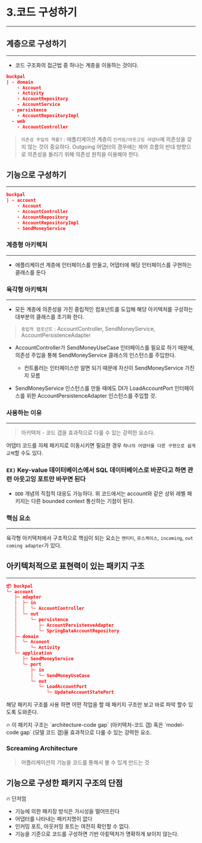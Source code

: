 # 3.코드 구성하기

---

## 계층으로 구성하기

---

- 코드 구조화의 접근법 중 하나는 계층을 이용하는 것이다.

```json
buckpal
| - domain
    - Account
    - Activity
    - AccountRepository
    - AccountService
  - persistence
    - AccountRepositoryImpl
  - web
    - AccountController
```

> `의존성 주입의 역활?` : 애플리케이션 계층이 `인커밍/아웃고잉 어댑터`에 의존성을 갖지 않는 것이 중요하다. Outgoing 어댑터의 경우에는 제어 흐름의 반대 방향으로 의존성을 돌리기 위해 의존성 원칙을 이용해야 한다.
>

## 기능으로 구성하기

---

```json
buckpal
| - account
    - Account
    - AccountController
    - AccountRepository
    - AccountRepositoryImpl
    - SendMoneyService
```

### 계층형 아키텍처

---

- 애플리케이션 계층에 인터페이스를 만들고, 어댑터에 해당 인터페이스를 구현하는 클래스를 둔다

### 육각형 아키텍처

---

- 모든 계층에 의존성을 가진 중립적인 컴포넌트를 도입해 해당 아키텍처를 구성하는 대부분의 클래스를 초기화 한다.

> `중립적 컴포넌트` : AccountController, SendMoneyService, AccountPersistenceAdapter
>
- AccountController가 SendMoneyUseCase 인터페이스를 필요로 하기 때문에, 의존성 주입을 통해 SendMoneyService 클래스의 인스턴스를 주입한다.
    - 컨트롤러는 인터페이스만 알면 되기 때문에 자신이 SendMoneyService 가진지 모름

- SendMoneyService 인스턴스를 만들 때에도 DI가 LoadAccountPort 인터페이스를 위한 AccountPersistenceAdapter 인스턴스를 주입할 것.

### 사용하는 이유

---

> 아키텍처 - 코드 갭을 효과적으로 다룰 수 있는 강력한 요소다.
>

어댑터 코드를 자체 패키지로 이동시키면 필요한 경우 `하나의 어댑터를 다른 구현으로 쉽게 교체`할 수도 있다.

### `EX)` Key-value 데이터베이스에서 SQL 데이터베이스로 바꾼다고 하면 관련 아웃고잉 포트만 바꾸면 된다

- `DDD` 개념의 직접적 대응도 가능하다. 위 코드에서는 account와 같은 상위 레벨 패키지는 다른 bounded context 통신하는 기점이 된다.

### 핵심 요소

---

육각형 아키텍처에서 구조적으로 핵심이 되는 요소는 `엔티티`, `유스케이스`, `incoming`, `out coming adapter`가 있다.

## ****아키텍처적으로 표현력이 있는 패키지 구조****

---

```json
📦 buckpal
└─ account
   ├─ adapter
   │  ├─ in
   │  │  └─ AccountController
   │  └─ out
   │     └─ persistence
   │        ├─ AccountPersistenveAdapter
   │        └─ SpringDataAccountRepository
   ├─ domain
   │  └─ Acoount
   │     └─ Activity
   └─ application
      ├─ SendMoneyService
      └─ port
         ├─ in
         │  └─ SendMoneyUseCase
         └─ out
            └─ LoadAccountPort
               └─ UpdateAccountStatePort
```

해당 패키지 구조를 사용 하면 어떤 작업을 할 때 패키지 구조만 보고 바로 파악 할수 있도록 도와준다.

<aside>
🔥 이 패키지 구조는 `architecture-code gap` (아키텍처-코드 갭) 혹은 `model-code gap` (모델 코드 갭)울 효과적으로 다룰 수 있는 강력한 요소.

</aside>

### Screaming Architecture

> 어플리케이션의 기능을 코드를 통해서 볼 수 있게 만드는 것
>

## 기능으로 구성한 패키지 구조의 단점

<aside>
🔥 단저엄

- 기능에 의한 패키징 방식은 가시성을 떨어뜨린다
- 어댑터를 나타내는 패키지명이 없다
- 인커밍 포트, 아웃커밍 포트는 여전히 확인할 수 없다.
- 기능을 기준으로 코드를 구성하면 기반 아킽텍처가 명확하게 보이지 않는다.
</aside>